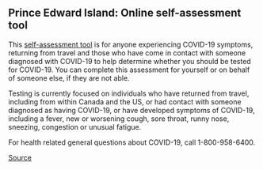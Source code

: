 ## Prince Edward Island: Online self-assessment tool

This [self-assessment tool](https://www.google.com/url?q=https://www.princeedwardisland.ca/en/service/self-assessment-for-covid-19&sa=D&ust=1584998310442000&usg=AFQjCNEW9HFOgqY9hFh9nXeLDM7qDdNozA) is for anyone experiencing COVID-19 symptoms, returning from travel and those who have come in contact with someone diagnosed with COVID-19 to help determine whether you should be tested for COVID-19. You can complete this assessment for yourself or on behalf of someone else, if they are not able.

Testing is currently focused on individuals who have returned from travel, including from within Canada and the US, or had contact with someone diagnosed as having COVID-19, or have developed symptoms of COVID-19, including a fever, new or worsening cough, sore throat, runny nose, sneezing, congestion or unusual fatigue.

For health related general questions about COVID-19, call 1-800-958-6400.

[Source](https://www.google.com/url?q=https://www.princeedwardisland.ca/en/service/self-assessment-for-covid-19&sa=D&ust=1584998310442000&usg=AFQjCNEW9HFOgqY9hFh9nXeLDM7qDdNozA)
